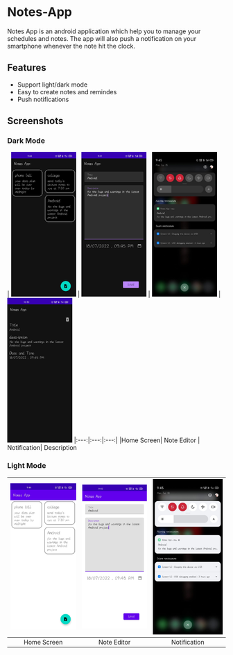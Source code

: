 
# Notes-App

Notes App is an android application which help you to manage your schedules and notes.
The app will also push a notification on your smartphone whenever the note hit the clock.


## Features

- Support light/dark mode
- Easy to create notes and remindes
- Push notifications

## Screenshots
### Dark Mode
| <img src="images/homeD.jpeg" width="150"/> | <img src="images/noteD.jpeg" width="150"/> | <img src="images/notificationD.jpeg" width="150"/> | <img src="images/descD.jpeg" width="150"/>
|:---:|:---:|:---:|
|Home Screen| Note Editor | Notification| Description

### Light Mode
| <img src="images/homeL.jpeg" width="200"/> | <img src="images/noteL.jpeg" width="200"/> | <img src="images/notificationL.jpeg" width="200"/> | 
|:---:|:---:|:---:|
|Home Screen| Note Editor | Notification|
